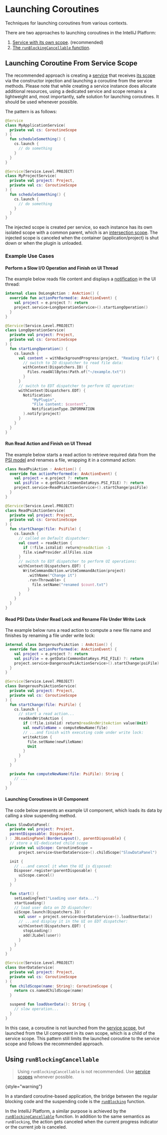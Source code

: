 <!-- Copyright 2000-2024 JetBrains s.r.o. and contributors. Use of this source code is governed by the Apache 2.0 license. -->

# Launching Coroutines

<link-summary>Techniques for launching coroutines from various contexts.</link-summary>

<include from="coroutines_snippets.md" element-id="learnCoroutines"/>

There are two approaches to launching coroutines in the IntelliJ Platform:
1. [Service with its own scope](#launching-coroutine-from-service-scope). (recommended)
2. [The `runBlockingCancellable` function](#using-runblockingcancellable).

## Launching Coroutine From Service Scope

The recommended approach is creating a [service](plugin_services.md) that receives [its scope](coroutine_scopes.md#service-scopes) via the constructor injection and launching a coroutine from the service methods.
Please note that while creating a service instance does allocate additional resources, using a dedicated service and scope remains a lightweight and, most importantly, safe solution for launching coroutines.
It should be used whenever possible.

The pattern is as follows:

<tabs>
<tab title="Application Service">

```kotlin
@Service
class MyApplicationService(
  private val cs: CoroutineScope
) {
  fun scheduleSomething() {
    cs.launch {
      // do something
    }
  }
}
```

</tab>
<tab title="Project Service">

```kotlin
@Service(Service.Level.PROJECT)
class MyProjectService(
  private val project: Project,
  private val cs: CoroutineScope
) {
  fun scheduleSomething() {
    cs.launch {
      // do something
    }
  }
}
```

</tab>
</tabs>

The injected scope is created per service, so each instance has its own isolated scope with a common parent, which is an [intersection scope](coroutine_scopes.md#intersection-scopes).
The injected scope is canceled when the container (application/project) is shut down or when the plugin is unloaded.

### Example Use Cases

#### Perform a Slow I/O Operation and Finish on UI Thread

The example below reads file content and displays a [notification](notifications.md#balloons) in the UI thread:

```kotlin
internal class DoLongAction : AnAction() {
  override fun actionPerformed(e: AnActionEvent) {
    val project = e.project ?: return
    project.service<LongOperationService>().startLongOperation()
  }
}

@Service(Service.Level.PROJECT)
class LongOperationService(
  private val project: Project,
  private val cs: CoroutineScope
) {
  fun startLongOperation() {
    cs.launch {
      val content = withBackgroundProgress(project, "Reading file") {
        // switch to IO dispatcher to read file data:
        withContext(Dispatchers.IO) {
          Files.readAllBytes(Path.of("~/example.txt"))
        }
      }
      // switch to EDT dispatcher to perform UI operation:
      withContext(Dispatchers.EDT) {
        Notification(
            "MyPlugin",
            "File content: $content",
            NotificationType.INFORMATION
        ).notify(project)
      }
    }
  }
}
```

#### Run Read Action and Finish on UI Thread

The example below starts a read action to retrieve required data from the [PSI model](psi.md) and renames a file, wrapping it in a command action:

```kotlin
class ReadPsiAction : AnAction() {
  override fun actionPerformed(e: AnActionEvent) {
    val project = e.project ?: return
    val psiFile = e.getData(CommonDataKeys.PSI_FILE) ?: return
    project.service<ReadPsiActionService>().startChange(psiFile)
  }
}

@Service(Service.Level.PROJECT)
class ReadPsiActionService(
  private val project: Project,
  private val cs: CoroutineScope
) {
  fun startChange(file: PsiFile) {
    cs.launch {
      // called on Default dispatcher:
      val count = readAction {
        if (!file.isValid) return@readAction -1
        file.viewProvider.allFiles.size
      }
      // switch to EDT dispatcher to perform UI operations:
      withContext(Dispatchers.EDT) {
        WriteCommandAction.writeCommandAction(project)
          .withName("Change it")
          .run<Throwable> {
            file.setName("renamed $count.txt")
          }
      }
    }
  }
}
```

#### Read PSI Data Under Read Lock and Rename File Under Write Lock

The example below runs a read action to compute a new file name and finishes by renaming a file under write lock:

```kotlin
internal class DangerousPsiAction : AnAction() {
  override fun actionPerformed(e: AnActionEvent) {
    val project = e.project ?: return
    val psiFile = e.getData(CommonDataKeys.PSI_FILE) ?: return
    project.service<DangerousPsiActionService>().startChange(psiFile)
  }
}

@Service(Service.Level.PROJECT)
class DangerousPsiActionService(
  private val project: Project,
  private val cs: CoroutineScope
) {
  fun startChange(file: PsiFile) {
    cs.launch {
      // start a read action...
      readAndWriteAction {
        if (!file.isValid) return@readAndWriteAction value(Unit)
        val newFileName = computeNewName(file)
        // ...and finish with executing code under write lock:
        writeAction {
          file.setName(newFileName)
          Unit
        }
      }
    }
  }

  private fun computeNewName(file: PsiFile): String {
    // ...
  }
}
```

#### Launching Coroutines in UI Component

The code below presents an example UI component, which loads its data by calling a slow suspending method.

```kotlin
class SlowDataPanel(
  private val project: Project,
  parentDisposable: Disposable
) : JBLoadingPanel(BorderLayout(), parentDisposable) {
  // store a UI-dedicated child scope
  private val uiScope: CoroutineScope =
      project.service<UserDataService>().childScope("SlowDataPanel")

  init {
    // ...and cancel it when the UI is disposed:
    Disposer.register(parentDisposable) {
      uiScope.cancel()
    }
  }

  fun start() {
    setLoadingText("Loading user data...")
    startLoading()
    // load user data on IO dispatcher:
    uiScope.launch(Dispatchers.IO) {
      val user = project.service<UserDataService>().loadUserData()
      // ...and display it in the UI on EDT dispatcher:
      withContext(Dispatchers.EDT) {
        stopLoading()
        add(JLabel(user))
      }
    }
  }
}

@Service(Service.Level.PROJECT)
class UserDataService(
  private val project: Project,
  private val cs: CoroutineScope
) {
  fun childScope(name: String): CoroutineScope {
    return cs.namedChildScope(name)
  }

  suspend fun loadUserData(): String {
    // slow operation...
  }
}
```

In this case, a coroutine is not launched from the [service scope](coroutine_scopes.md#service-scopes), but launched from the UI component in its own scope, which is a child of the service scope.
This pattern still limits the launched coroutine to the service scope and follows the recommended approach.

## Using `runBlockingCancellable`

> Using `runBlockingCancellable` is not recommended.
> Use [service scopes](#launching-coroutine-from-service-scope) whenever possible.
>
{style="warning"}

In a standard coroutine-based application, the bridge between the regular blocking code and the suspending code is the [`runBlocking`](https://kotlinlang.org/api/kotlinx.coroutines/kotlinx-coroutines-core/kotlinx.coroutines/run-blocking.html) function.

In the IntelliJ Platform, a similar purpose is achieved by the [`runBlockingCancellable`](%gh-ic%/platform/core-api/src/com/intellij/openapi/progress/coroutines.kt) function.
In addition to the same semantics as `runBlocking`, the action gets canceled when the current progress indicator or the current job is canceled.

<include from="snippets.md" element-id="missingContent"/>
